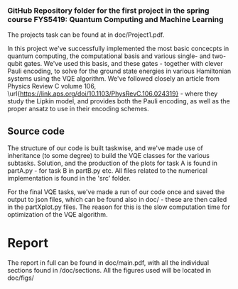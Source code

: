 ### GitHub Repository folder for the first project in the spring course FYS5419: Quantum Computing and Machine Learning

The projects task can be found at in doc/Project1.pdf. 

In this project we've successfully implemented the most basic concecpts in quantum computing, the computational basis and various single- and two-qubit gates. We've used this basis, and these gates - together with clever Pauli encoding, to solve for the ground state energies in various Hamiltonian systems using the VQE algorithm. We've followed closely an article from Physics Review C volume 106, \url{https://link.aps.org/doi/10.1103/PhysRevC.106.024319} - where they study the Lipkin model, and provides both the Pauli encoding, as well as the proper ansatz to use in their encoding schemes. 

## Source code
The structure of our code is built taskwise, and we've made use of inheritance (to some degree) to build the VQE classes for the various subtasks. 
Solution, and the production of the plots for task A is found in partA.py - for task B in partB.py etc. All files related to the numerical implementation is 
found in the 'src' folder.

For the final VQE tasks, we've made a run of our code once and saved the output to json files, which can be found also in doc/ - these are then called in the partXplot.py files. 
The reason for this is the slow computation time for optimization of the VQE algorithm. 

# Report
The report in full can be found in doc/main.pdf, with all the individual sections found in /doc/sections. All the figures used will be located in doc/figs/